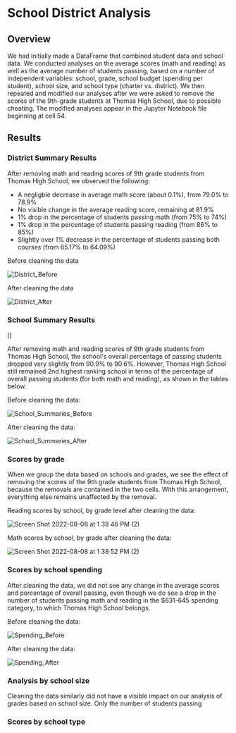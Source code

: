 # School District Analysis

## Overview

We had initially made a DataFrame that combined student data and school data. We conducted analyses on the average scores (math and reading) as well as the average number of students passing, based on a number of independent variables: school, grade, school budget (spending per student), school size, and school type (charter vs. district). We then repeated and modified our analyses after we were asked to remove the scores of the 9th-grade students at Thomas High School, due to possible cheating. The modified analyses appear in the Jupyter Notebook file beginning at cell 54. 

## Results

### District Summary Results

After removing math and reading scores of 9th grade students from Thomas High School, we observed the following: 

- A negligble decrease in average math score (about 0.1%), from 79.0% to 78.9%
- No visible change in the average reading score, remaining at 81.9%
- 1% drop in the percentage of students passing math (from 75% to 74%)
- 1% drop in the percentage of students passing reading (from 86% to 85%)
- Slightly over 1% decrease in the percentage of students passing both courses (from 65.17% to  64.09%)

Before cleaning the data

![District_Before](https://user-images.githubusercontent.com/105169537/183493205-6aa1ffd2-c2ad-457d-9f1e-6c1f6b4ffbe1.png)

After cleaning the data

![District_After](https://user-images.githubusercontent.com/105169537/183493227-c29cae73-4810-48a3-846c-681cbff52439.png)

### School Summary Results

[[

After removing math and reading scores of 9th grade students from Thomas High School, the school's overall percentage of passing students dropped very slightly from 90.9% to 90.6%. However, Thomas High School still remained 2nd highest ranking school in terms of the percentage of overall passing students (for both math and reading), as shown in the tables below.

Before cleaning the data:

![School_Summaries_Before](https://user-images.githubusercontent.com/105169537/183478074-ca8dc8ea-8dea-448d-a5fe-954935ebef0b.png)

After cleaning the data:

![School_Summaries_After](https://user-images.githubusercontent.com/105169537/183478056-48c2dcf1-a0df-4b03-9265-b33b71ec76d4.png)

### Scores by grade

When we group the data based on schools and grades, we see the effect of removing the scores of the 9th grade students from Thomas High School, because the removals are contained in the two cells. With this arrangement, everything else remains unaffected by the removal.

Reading scores by school, by grade level after cleaning the data:

![Screen Shot 2022-08-08 at 1 38 46 PM (2)](https://user-images.githubusercontent.com/105169537/183480141-a888abb9-6827-43c0-a9b2-812e2592b1c2.png)

Math scores by school, by grade after cleaning the data:

![Screen Shot 2022-08-08 at 1 38 52 PM (2)](https://user-images.githubusercontent.com/105169537/183480225-4c1f6fa5-a813-4d23-b26c-841beb41ced2.png)

### Scores by school spending

After cleaning the data, we did not see any change in the average scores and percentage of overall passing, even though we do see a drop in the number of students passing math and reading in the $631-645 spending category, to which Thomas High School belongs.

Before cleaning the data:

![Spending_Before](https://user-images.githubusercontent.com/105169537/183483060-b1d1d1c5-519e-4301-bd90-14bde28a448f.png)

After cleaning the data:

![Spending_After](https://user-images.githubusercontent.com/105169537/183483083-e05d2f9f-2b4b-4fc2-b4a6-a6ef51a509ce.png)

### Analysis by school size

Cleaning the data similarly did not have a visible impact on our analysis of grades based on school size. Only the number of students passing


### Scores by school type
